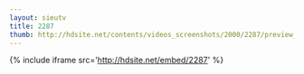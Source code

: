 ```yaml
---
layout: sieutv
title: 2287
thumb: http://hdsite.net/contents/videos_screenshots/2000/2287/preview_360p.mp4.jpg
---
```

{% include iframe src='http://hdsite.net/embed/2287' %}
 
